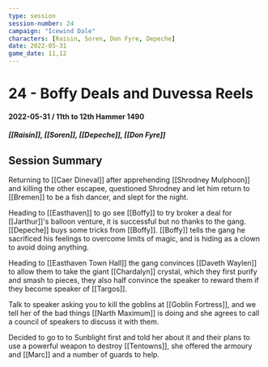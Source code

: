 ```yaml
---
type: session
session-number: 24
campaign: "Icewind Dale"
characters: [Raisin, Soren, Don Fyre, Depeche]
date: 2022-05-31
game_date: 11,12
---
```


# 24 - Boffy Deals and Duvessa Reels
#### 2022-05-31 / 11th to 12th Hammer 1490
##### [[Raisin]], [[Soren]], [[Depeche]], [[Don Fyre]]

## Session Summary
Returning to [[Caer Dineval]] after apprehending [[Shrodney Mulphoon]] and killing the other escapee, questioned Shrodney and let him return to [[Bremen]] to be a fish dancer, and slept for the night.

Heading to [[Easthaven]] to go see [[Boffy]] to try broker a deal for [[Jarthur]]'s balloon venture, it is successful but no thanks to the gang. [[Depeche]] buys some tricks from [[Boffy]]. [[Boffy]] tells the gang he sacrificed his feelings to overcome limits of magic, and is hiding as a clown to avoid doing anything. 

Heading to [[Easthaven Town Hall]] the gang convinces [[Daveth Waylen]] to allow them to take the giant [[Chardalyn]] crystal, which they first purify and smash to pieces, they also half convince the speaker to reward them if they become speaker of [[Targos]].

Talk to speaker asking you to kill the goblins at [[Goblin Fortress]], and we tell her of the bad things [[Narth Maximum]] is doing and she agrees to call a council of speakers to discuss it with them.

Decided to go to to Sunblight first and told her about it and their plans to use a powerful weapon to destroy [[Tentowns]], she offered the armoury and [[Marc]] and a number of guards to help.
